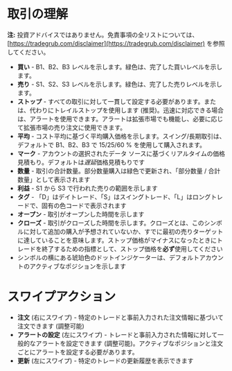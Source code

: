 # **取引の理解**

**注:** 投資アドバイスではありません。免責事項の全リストについては、[https://tradegrub.com/disclaimer](https://tradegrub.com/disclaimer) を参照してください。

- **買い** - B1、B2、B3 レベルを示します。緑色は、完了した買いレベルを示します。
- **売り** - S1、S2、S3 レベルを示します。緑色は、完了した売りレベルを示します。
- **ストップ** - すべての取引に対して一貫して設定する必要があります。または、代わりにトレイルストップを使用します (推奨)。迅速に対応できる場合は、アラートを使用できます。アラートは拡張市場でも機能し、必要に応じて拡張市場の売り注文に使用できます。
- **平均** - コスト平均に基づく平均購入価格を示します。スイング/長期取引は、デフォルトで B1、B2、B3 で 15/25/60 % を使用して購入されます。
- **マーク** - アカウントの選択されたデータ ソースに基づくリアルタイムの価格見積もり。デフォルトは*遅延*価格見積もりです
- **数量** - 取引の合計数量。部分数量購入は緑色で更新され、「部分数量 / 合計数量」として表示されます
- **利益** - S1 から S3 で行われた売りの範囲を示します
- **タグ** - 「D」はデイトレード、「S」はスイングトレード、「L」はロングトレードで、固有の色コードで表示されます
- **オープン** - 取引がオープンした時間を示します
- **クローズ** - 取引がクローズした時間を示します。クローズとは、このシンボルに対して追加の購入が予想されていないか、すでに最初の売りターゲットに達していることを意味します。ストップ価格がマイナスになったときにトレードを終了するための指標として、ストップ価格を**必ず**使用してください
- シンボルの横にある琥珀色のドットインジケーターは、デフォルトアカウントのアクティブなポジションを示します

# スワイプアクション
- **注文** (右にスワイプ) - 特定のトレードと事前入力された注文情報に基づいて注文できます (調整可能)
- **アラートの設定** (左にスワイプ) - トレードと事前入力された情報に対して一般的なアラートを設定できます (調整可能)。アクティブなポジションと注文ごとにアラートを設定する必要があります。
- **更新** (左にスワイプ) - 特定のトレードの更新履歴を表示できます

